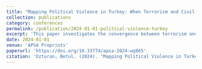 ```yaml
--- 
title: "Mapping Political Violence in Turkey: When Terrorism and Civil War Converge"
collection: publications
category: conferences
permalink: /publication/2024-01-01-political-violence-turkey
excerpt: 'This paper investigates the convergence between terrorism and civil war in Turkey using merged event datasets and spatial-temporal analysis.'
date: 2024-01-01
venue: 'APSA Preprints'
paperurl: 'https://doi.org/10.33774/apsa-2024-wg865'
citation: 'Ozturan, Betul. (2024). "Mapping Political Violence in Turkey: When Terrorism and Civil War Converge." <i>APSA Preprints</i>. https://doi.org/10.33774/apsa-2024-wg865'
---
```

